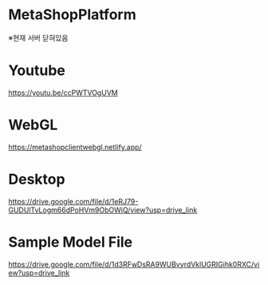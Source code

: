 # MetaShopPlatform
※현재 서버 닫혀있음
# Youtube
https://youtu.be/ccPWTVOgUVM
# WebGL
https://metashopclientwebgl.netlify.app/

# Desktop
https://drive.google.com/file/d/1eRJ79-GUDUlTvLogm66dPoHVm9ObOWiQ/view?usp=drive_link
# Sample Model File
https://drive.google.com/file/d/1d3RFwDsRA9WUBvyrdVklUGRIGihk0RXC/view?usp=drive_link
